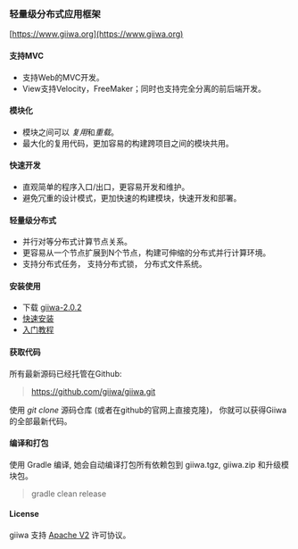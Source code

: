 ### 轻量级分布式应用框架 
[https://www.giiwa.org](https://www.giiwa.org)

#### 支持MVC
* 支持Web的MVC开发。
* View支持Velocity，FreeMaker；同时也支持完全分离的前后端开发。

#### 模块化
* 模块之间可以 *复用*和*重载*。
* 最大化的复用代码，更加容易的构建跨项目之间的模块共用。



#### 快速开发
* 直观简单的程序入口/出口，更容易开发和维护。
* 避免冗重的设计模式，更加快速的构建模块，快速开发和部署。



#### 轻量级分布式
* 并行对等分布式计算节点关系。
* 更容易从一个节点扩展到N个节点，构建可伸缩的分布式并行计算环境。
* 支持分布式任务， 支持分布式锁， 分布式文件系统。


#### 安装使用
* 下载 [giiwa-2.0.2](https://github.com/giiwa/giiwa/releases)
* [快速安装](doc/INSTALL.md)
* [入门教程](https://wiki.giisoo.com/)


#### 获取代码
所有最新源码已经托管在Github:
> https://github.com/giiwa/giiwa.git

使用 *git clone* 源码仓库 (或者在github的官网上直接克隆)， 你就可以获得Giiwa的全部最新代码。



#### 编译和打包
使用 Gradle 编译, 她会自动编译打包所有依赖包到 giiwa.tgz, giiwa.zip 和升级模块包。
> gradle clean release



#### License
giiwa 支持 [Apache V2](LICENSE-2.0.html) 许可协议。
